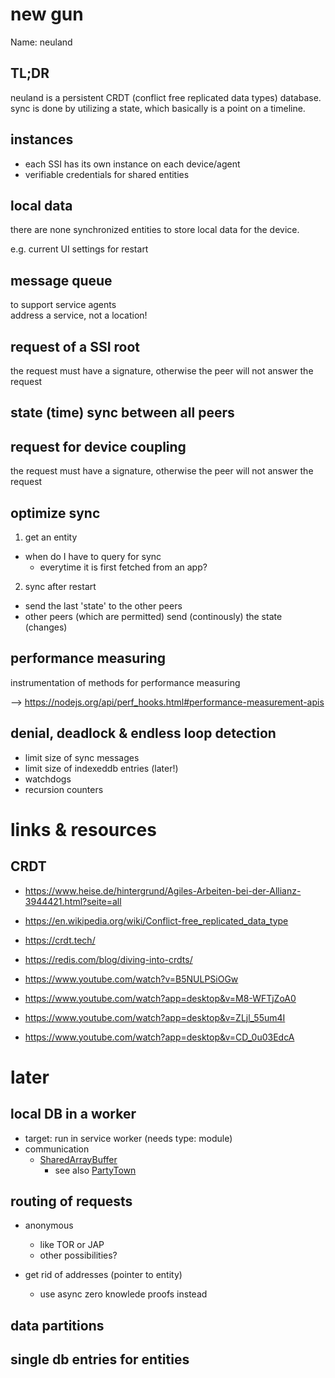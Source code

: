 new gun
=======

Name: neuland

## TL;DR

neuland is a persistent CRDT (conflict free replicated data types) database.  
sync is done by utilizing a state, which basically is a point on a timeline.  

## instances

- each SSI has its own instance on each device/agent
- verifiable credentials for shared entities

## local data

there are none synchronized entities to store local data 
for the device.

e.g. current UI settings for restart

## message queue

to support service agents  
address a service, not a location!  

## request of a SSI root

the request must have a signature, otherwise the peer will not answer the request

## state (time) sync between all peers


## request for device coupling

the request must have a signature, otherwise the peer will not answer the request

## optimize sync

1) get an entity

- when do I have to query for sync
  - everytime it is first fetched from an app?

2) sync after restart

- send the last 'state' to the other peers
- other peers (which are permitted) send (continously) the state (changes)

## performance measuring

instrumentation of methods for performance measuring 

--> https://nodejs.org/api/perf_hooks.html#performance-measurement-apis

## denial, deadlock & endless loop detection

- limit size of sync messages
- limit size of indexeddb entries (later!)
- watchdogs 
- recursion counters


# links & resources

## CRDT 

- https://www.heise.de/hintergrund/Agiles-Arbeiten-bei-der-Allianz-3944421.html?seite=all
- https://en.wikipedia.org/wiki/Conflict-free_replicated_data_type
- https://crdt.tech/
- https://redis.com/blog/diving-into-crdts/

- https://www.youtube.com/watch?v=B5NULPSiOGw
- https://www.youtube.com/watch?app=desktop&v=M8-WFTjZoA0
- https://www.youtube.com/watch?app=desktop&v=ZLjl_55um4I
- https://www.youtube.com/watch?app=desktop&v=CD_0u03EdcA

# later

## local DB in a worker

- target: run in service worker (needs type: module)
- communication 
  - [SharedArrayBuffer](https://developer.mozilla.org/en-US/docs/Web/JavaScript/Reference/Global_Objects/SharedArrayBuffer) 
    - see also [PartyTown](https://partytown.builder.io/)


## routing of requests

- anonymous
  - like TOR or JAP
  - other possibilities?

- get rid of addresses (pointer to entity)
  - use async zero knowlede proofs instead

## data partitions

## single db entries for entities
